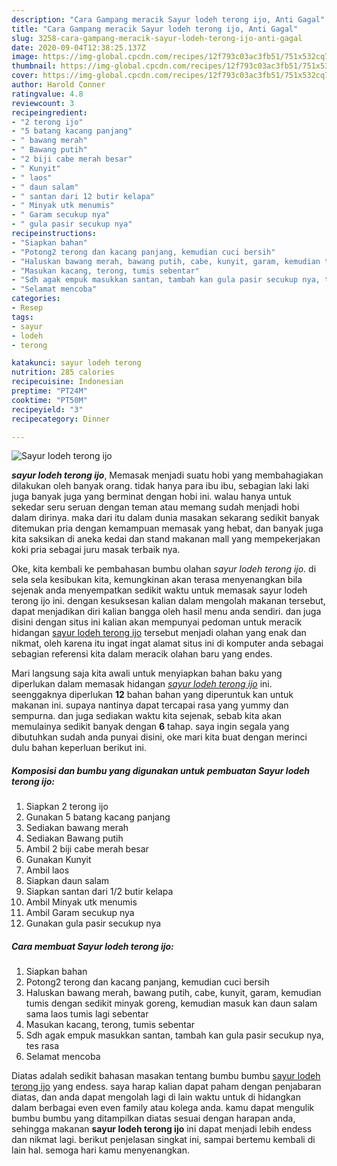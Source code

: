 ```yaml
---
description: "Cara Gampang meracik Sayur lodeh terong ijo, Anti Gagal"
title: "Cara Gampang meracik Sayur lodeh terong ijo, Anti Gagal"
slug: 3258-cara-gampang-meracik-sayur-lodeh-terong-ijo-anti-gagal
date: 2020-09-04T12:38:25.137Z
image: https://img-global.cpcdn.com/recipes/12f793c03ac3fb51/751x532cq70/sayur-lodeh-terong-ijo-foto-resep-utama.jpg
thumbnail: https://img-global.cpcdn.com/recipes/12f793c03ac3fb51/751x532cq70/sayur-lodeh-terong-ijo-foto-resep-utama.jpg
cover: https://img-global.cpcdn.com/recipes/12f793c03ac3fb51/751x532cq70/sayur-lodeh-terong-ijo-foto-resep-utama.jpg
author: Harold Conner
ratingvalue: 4.8
reviewcount: 3
recipeingredient:
- "2 terong ijo"
- "5 batang kacang panjang"
- " bawang merah"
- " Bawang putih"
- "2 biji cabe merah besar"
- " Kunyit"
- " laos"
- " daun salam"
- " santan dari 12 butir kelapa"
- " Minyak utk menumis"
- " Garam secukup nya"
- " gula pasir secukup nya"
recipeinstructions:
- "Siapkan bahan"
- "Potong2 terong dan kacang panjang, kemudian cuci bersih"
- "Haluskan bawang merah, bawang putih, cabe, kunyit, garam, kemudian tumis dengan sedikit minyak goreng, kemudian masuk kan daun salam sama laos tumis lagi sebentar"
- "Masukan kacang, terong, tumis sebentar"
- "Sdh agak empuk masukkan santan, tambah kan gula pasir secukup nya, tes rasa"
- "Selamat mencoba"
categories:
- Resep
tags:
- sayur
- lodeh
- terong

katakunci: sayur lodeh terong 
nutrition: 285 calories
recipecuisine: Indonesian
preptime: "PT24M"
cooktime: "PT50M"
recipeyield: "3"
recipecategory: Dinner

---
```



![Sayur lodeh terong ijo](https://img-global.cpcdn.com/recipes/12f793c03ac3fb51/751x532cq70/sayur-lodeh-terong-ijo-foto-resep-utama.jpg)

<b><i>sayur lodeh terong ijo</i></b>, Memasak menjadi suatu hobi yang membahagiakan dilakukan oleh banyak orang. tidak hanya para ibu ibu, sebagian laki laki juga banyak juga yang berminat dengan hobi ini. walau hanya untuk sekedar seru seruan dengan teman atau memang sudah menjadi hobi dalam dirinya. maka dari itu dalam dunia masakan sekarang sedikit banyak ditemukan pria dengan kemampuan memasak yang hebat, dan banyak juga kita saksikan di aneka kedai dan stand makanan mall yang mempekerjakan koki pria sebagai juru masak terbaik nya.

Oke, kita kembali ke pembahasan bumbu olahan <i>sayur lodeh terong ijo</i>. di sela sela kesibukan kita, kemungkinan akan terasa menyenangkan bila sejenak anda menyempatkan sedikit waktu untuk memasak sayur lodeh terong ijo ini. dengan kesuksesan kalian dalam mengolah makanan tersebut, dapat menjadikan diri kalian bangga oleh hasil menu anda sendiri. dan juga disini dengan situs ini kalian akan mempunyai pedoman untuk meracik hidangan <u>sayur lodeh terong ijo</u> tersebut menjadi olahan yang enak dan nikmat, oleh karena itu ingat ingat alamat situs ini di komputer anda sebagai sebagian referensi kita dalam meracik olahan baru yang endes.




Mari langsung saja kita awali untuk menyiapkan bahan baku yang diperlukan dalam memasak hidangan <u><i>sayur lodeh terong ijo</i></u> ini. seenggaknya diperlukan <b>12</b> bahan bahan yang diperuntuk kan untuk makanan ini. supaya nantinya dapat tercapai rasa yang yummy dan sempurna. dan juga sediakan waktu kita sejenak, sebab kita akan memulainya sedikit banyak dengan <b>6</b> tahap. saya ingin segala yang dibutuhkan sudah anda punyai disini, oke mari kita buat dengan merinci dulu bahan keperluan berikut ini.

<!--inarticleads1-->

##### Komposisi dan bumbu yang digunakan untuk pembuatan Sayur lodeh terong ijo:

1. Siapkan 2 terong ijo
1. Gunakan 5 batang kacang panjang
1. Sediakan  bawang merah
1. Sediakan  Bawang putih
1. Ambil 2 biji cabe merah besar
1. Gunakan  Kunyit
1. Ambil  laos
1. Siapkan  daun salam
1. Siapkan  santan dari 1/2 butir kelapa
1. Ambil  Minyak utk menumis
1. Ambil  Garam secukup nya
1. Gunakan  gula pasir secukup nya




<!--inarticleads2-->

##### Cara membuat Sayur lodeh terong ijo:

1. Siapkan bahan
1. Potong2 terong dan kacang panjang, kemudian cuci bersih
1. Haluskan bawang merah, bawang putih, cabe, kunyit, garam, kemudian tumis dengan sedikit minyak goreng, kemudian masuk kan daun salam sama laos tumis lagi sebentar
1. Masukan kacang, terong, tumis sebentar
1. Sdh agak empuk masukkan santan, tambah kan gula pasir secukup nya, tes rasa
1. Selamat mencoba




Diatas adalah sedikit bahasan masakan tentang bumbu bumbu <u>sayur lodeh terong ijo</u> yang endess. saya harap kalian dapat paham dengan penjabaran diatas, dan anda dapat mengolah lagi di lain waktu untuk di hidangkan dalam berbagai even even family atau kolega anda. kamu dapat mengulik bumbu bumbu yang ditampilkan diatas sesuai dengan harapan anda, sehingga makanan <b>sayur lodeh terong ijo</b> ini dapat menjadi lebih endess dan nikmat lagi. berikut penjelasan singkat ini, sampai bertemu kembali di lain hal. semoga hari kamu menyenangkan.
